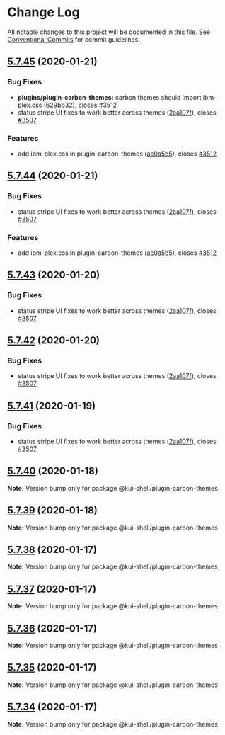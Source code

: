 # Change Log

All notable changes to this project will be documented in this file.
See [Conventional Commits](https://conventionalcommits.org) for commit guidelines.

## [5.7.45](https://github.com/IBM/kui/compare/v4.5.0...v5.7.45) (2020-01-21)

### Bug Fixes

- **plugins/plugin-carbon-themes:** carbon themes should import ibm-plex.css ([629bb32](https://github.com/IBM/kui/commit/629bb32)), closes [#3512](https://github.com/IBM/kui/issues/3512)
- status stripe UI fixes to work better across themes ([2aa107f](https://github.com/IBM/kui/commit/2aa107f)), closes [#3507](https://github.com/IBM/kui/issues/3507)

### Features

- add ibm-plex.css in plugin-carbon-themes ([ac0a5b5](https://github.com/IBM/kui/commit/ac0a5b5)), closes [#3512](https://github.com/IBM/kui/issues/3512)

## [5.7.44](https://github.com/IBM/kui/compare/v4.5.0...v5.7.44) (2020-01-21)

### Bug Fixes

- status stripe UI fixes to work better across themes ([2aa107f](https://github.com/IBM/kui/commit/2aa107f)), closes [#3507](https://github.com/IBM/kui/issues/3507)

### Features

- add ibm-plex.css in plugin-carbon-themes ([ac0a5b5](https://github.com/IBM/kui/commit/ac0a5b5)), closes [#3512](https://github.com/IBM/kui/issues/3512)

## [5.7.43](https://github.com/IBM/kui/compare/v4.5.0...v5.7.43) (2020-01-20)

### Bug Fixes

- status stripe UI fixes to work better across themes ([2aa107f](https://github.com/IBM/kui/commit/2aa107f)), closes [#3507](https://github.com/IBM/kui/issues/3507)

## [5.7.42](https://github.com/IBM/kui/compare/v4.5.0...v5.7.42) (2020-01-20)

### Bug Fixes

- status stripe UI fixes to work better across themes ([2aa107f](https://github.com/IBM/kui/commit/2aa107f)), closes [#3507](https://github.com/IBM/kui/issues/3507)

## [5.7.41](https://github.com/IBM/kui/compare/v4.5.0...v5.7.41) (2020-01-19)

### Bug Fixes

- status stripe UI fixes to work better across themes ([2aa107f](https://github.com/IBM/kui/commit/2aa107f)), closes [#3507](https://github.com/IBM/kui/issues/3507)

## [5.7.40](https://github.com/IBM/kui/compare/v4.5.0...v5.7.40) (2020-01-18)

**Note:** Version bump only for package @kui-shell/plugin-carbon-themes

## [5.7.39](https://github.com/IBM/kui/compare/v4.5.0...v5.7.39) (2020-01-18)

**Note:** Version bump only for package @kui-shell/plugin-carbon-themes

## [5.7.38](https://github.com/IBM/kui/compare/v4.5.0...v5.7.38) (2020-01-17)

**Note:** Version bump only for package @kui-shell/plugin-carbon-themes

## [5.7.37](https://github.com/IBM/kui/compare/v4.5.0...v5.7.37) (2020-01-17)

**Note:** Version bump only for package @kui-shell/plugin-carbon-themes

## [5.7.36](https://github.com/IBM/kui/compare/v4.5.0...v5.7.36) (2020-01-17)

**Note:** Version bump only for package @kui-shell/plugin-carbon-themes

## [5.7.35](https://github.com/IBM/kui/compare/v4.5.0...v5.7.35) (2020-01-17)

**Note:** Version bump only for package @kui-shell/plugin-carbon-themes

## [5.7.34](https://github.com/IBM/kui/compare/v4.5.0...v5.7.34) (2020-01-17)

**Note:** Version bump only for package @kui-shell/plugin-carbon-themes
